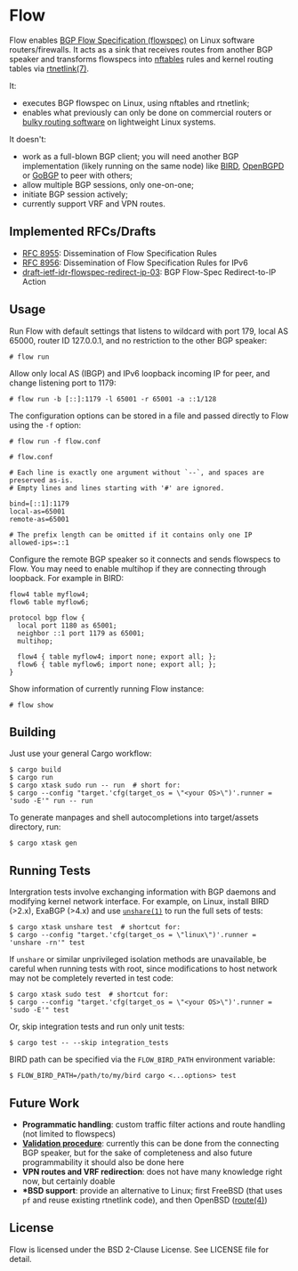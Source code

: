 # Flow

Flow enables [BGP Flow Specification (flowspec)](https://www.rfc-editor.org/rfc/rfc8955.html) on Linux software routers/firewalls. It acts as a sink that receives routes from another BGP speaker and transforms flowspecs into [nftables](https://wiki.nftables.org) rules and kernel routing tables via [rtnetlink(7)](https://www.man7.org/linux/man-pages/man7/rtnetlink.7.html).

It:

- executes BGP flowspec on Linux, using nftables and rtnetlink;
- enables what previously can only be done on commercial routers or [bulky routing software](https://frrouting.org) on lightweight Linux systems.

It doesn't:

- work as a full-blown BGP client; you will need another BGP implementation (likely running on the same node) like [BIRD](https://bird.network.cz), [OpenBGPD](https://www.openbgpd.org) or [GoBGP](https://osrg.github.io/gobgp/) to peer with others;
- allow multiple BGP sessions, only one-on-one;
- initiate BGP session actively;
- currently support VRF and VPN routes.

## Implemented RFCs/Drafts

- [RFC 8955](https://www.rfc-editor.org/rfc/rfc8955.html): Dissemination of Flow Specification Rules
- [RFC 8956](https://www.rfc-editor.org/rfc/rfc8956.html): Dissemination of Flow Specification Rules for IPv6
- [draft-ietf-idr-flowspec-redirect-ip-03](https://www.ietf.org/archive/id/draft-ietf-idr-flowspec-redirect-ip-03.html): BGP Flow-Spec Redirect-to-IP Action

## Usage

Run Flow with default settings that listens to wildcard with port 179, local AS 65000, router ID 127.0.0.1, and no restriction to the other BGP speaker:

```console
# flow run
```

Allow only local AS (IBGP) and IPv6 loopback incoming IP for peer, and change listening port to 1179:

```console
# flow run -b [::]:1179 -l 65001 -r 65001 -a ::1/128
```

The configuration options can be stored in a file and passed directly to Flow using the `-f` option:

```console
# flow run -f flow.conf
```

```
# flow.conf

# Each line is exactly one argument without `--`, and spaces are preserved as-is.
# Empty lines and lines starting with '#' are ignored.

bind=[::1]:1179
local-as=65001
remote-as=65001

# The prefix length can be omitted if it contains only one IP
allowed-ips=::1
```

Configure the remote BGP speaker so it connects and sends flowspecs to Flow. You may need to enable multihop if they are connecting through loopback. For example in BIRD:

```
flow4 table myflow4;
flow6 table myflow6;

protocol bgp flow {
  local port 1180 as 65001;
  neighbor ::1 port 1179 as 65001;
  multihop;

  flow4 { table myflow4; import none; export all; };
  flow6 { table myflow6; import none; export all; };
}
```

Show information of currently running Flow instance:

```console
# flow show
```

## Building

Just use your general Cargo workflow:

```console
$ cargo build
$ cargo run
$ cargo xtask sudo run -- run  # short for:
$ cargo --config "target.'cfg(target_os = \"<your OS>\")'.runner = 'sudo -E'" run -- run
```

To generate manpages and shell autocompletions into target/assets directory, run:

```console
$ cargo xtask gen
```

## Running Tests

Intergration tests involve exchanging information with BGP daemons and modifying kernel network interface. For example, on Linux, install BIRD (>2.x), ExaBGP (>4.x) and use [`unshare(1)`](https://www.man7.org/linux/man-pages/man1/unshare.1.html) to run the full sets of tests:

```console
$ cargo xtask unshare test  # shortcut for:
$ cargo --config "target.'cfg(target_os = \"linux\")'.runner = 'unshare -rn'" test
```

If `unshare` or similar unprivileged isolation methods are unavailable, be careful when running tests with root, since modifications to host network may not be completely reverted in test code:

```console
$ cargo xtask sudo test  # shortcut for:
$ cargo --config "target.'cfg(target_os = \"<your OS>\")'.runner = 'sudo -E'" test
```

Or, skip integration tests and run only unit tests:

```console
$ cargo test -- --skip integration_tests
```

BIRD path can be specified via the `FLOW_BIRD_PATH` environment variable:

```console
$ FLOW_BIRD_PATH=/path/to/my/bird cargo <...options> test
```

## Future Work

- **Programmatic handling**: custom traffic filter actions and route handling (not limited to flowspecs)
- [**Validation procedure**](https://www.rfc-editor.org/rfc/rfc8955.html#name-validation-procedure): currently this can be done from the connecting BGP speaker, but for the sake of completeness and also future programmability it should also be done here
- **VPN routes and VRF redirection**: does not have many knowledge right now, but certainly doable
- **\*BSD support**: provide an alternative to Linux; first FreeBSD (that uses `pf` and reuse existing rtnetlink code), and then OpenBSD ([route(4)](https://man.openbsd.org/route.4))

## License

Flow is licensed under the BSD 2-Clause License. See LICENSE file for detail.
